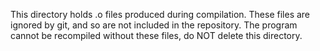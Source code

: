 This directory holds .o files produced during compilation. These files are ignored by git, and so are not included in the repository. The program cannot be recompiled without these files, do NOT delete this directory.